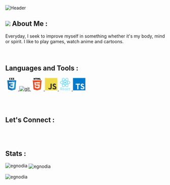 ![Header](https://i.postimg.cc/pTX7c1Ws/github-header-image-2.png)

## <img src="https://media.giphy.com/media/hvRJCLFzcasrR4ia7z/giphy.gif" width="35"> About Me :

Everyday, I seek to improve myself in something whether it's my body, mind or spirit. I like to play games, watch anime and cartoons.
<br>
<br>
<br>

## Languages and Tools :
<p align="left"> <a href="https://www.w3schools.com/css/" target="_blank" rel="noreferrer"> <img src="https://raw.githubusercontent.com/devicons/devicon/master/icons/css3/css3-original-wordmark.svg" alt="css3" width="40" height="40"/> </a> <a href="https://git-scm.com/" target="_blank" rel="noreferrer"> <img src="https://www.vectorlogo.zone/logos/git-scm/git-scm-icon.svg" alt="git" width="40" height="40"/> </a> <a href="https://www.w3.org/html/" target="_blank" rel="noreferrer"> <img src="https://raw.githubusercontent.com/devicons/devicon/master/icons/html5/html5-original-wordmark.svg" alt="html5" width="40" height="40"/> </a> <a href="https://developer.mozilla.org/en-US/docs/Web/JavaScript" target="_blank" rel="noreferrer"> <img src="https://raw.githubusercontent.com/devicons/devicon/master/icons/javascript/javascript-original.svg" alt="javascript" width="40" height="40"/> </a> <a href="https://reactjs.org/" target="_blank" rel="noreferrer"> <img src="https://raw.githubusercontent.com/devicons/devicon/master/icons/react/react-original-wordmark.svg" alt="react" width="40" height="40"/> </a> <a href="https://www.typescriptlang.org/" target="_blank" rel="noreferrer"> <img src="https://raw.githubusercontent.com/devicons/devicon/master/icons/typescript/typescript-original.svg" alt="typescript" width="40" height="40"/> </a> </p>
<br>
<br>

## Let's Connect :

<br>
<br>

## Stats :
<p><img align="left" src="https://github-readme-stats.vercel.app/api/top-langs?username=egnodia&show_icons=true&locale=en&layout=compact" alt="egnodia" /></p>
<p>&nbsp;<img align="center" src="https://github-readme-stats.vercel.app/api?username=egnodia&show_icons=true&locale=en" alt="egnodia" /></p>
<p><img align="center" src="https://github-readme-streak-stats.herokuapp.com/?user=egnodia&" alt="egnodia" /></p>
